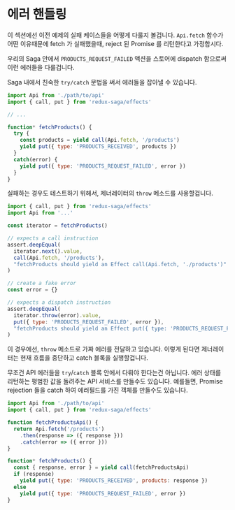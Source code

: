 # 에러 핸들링

이 섹션에선 이전 예제의 실패 케이스들을 어떻게 다룰지 볼겁니다. `Api.fetch` 함수가 어떤 이유때문에 fetch 가 실패했을때, reject 된 Promise 를 리턴한다고 가정합시다.
<!--In this section we'll see how to handle the failure case from the previous example. Let's suppose that our API function `Api.fetch` returns a Promise which gets rejected when the remote fetch fails for some reason.-->

우리의 Saga 안에서 `PRODUCTS_REQUEST_FAILED` 액션을 스토어에 dispatch 함으로써 이런 에러들을 다룰겁니다.
<!--We want to handle those errors inside our Saga by dispatching a `PRODUCTS_REQUEST_FAILED` action to the Store.-->

Saga 내에서 친숙한 `try/catch` 문법을 써서 에러들을 잡아낼 수 있습니다.
<!--We can catch errors inside the Saga using the familiar `try/catch` syntax.-->

```javascript
import Api from './path/to/api'
import { call, put } from 'redux-saga/effects'

// ...

function* fetchProducts() {
  try {
    const products = yield call(Api.fetch, '/products')
    yield put({ type: 'PRODUCTS_RECEIVED', products })
  }
  catch(error) {
    yield put({ type: 'PRODUCTS_REQUEST_FAILED', error })
  }
}
```

실패하는 경우도 테스트하기 위해서, 제너레이터의 `throw` 메소드를 사용할겁니다.
<!--In order to test the failure case, we'll use the `throw` method of the Generator-->

```javascript
import { call, put } from 'redux-saga/effects'
import Api from '...'

const iterator = fetchProducts()

// expects a call instruction
assert.deepEqual(
  iterator.next().value,
  call(Api.fetch, '/products'),
  "fetchProducts should yield an Effect call(Api.fetch, './products')"
)

// create a fake error
const error = {}

// expects a dispatch instruction
assert.deepEqual(
  iterator.throw(error).value,
  put({ type: 'PRODUCTS_REQUEST_FAILED', error }),
  "fetchProducts should yield an Effect put({ type: 'PRODUCTS_REQUEST_FAILED', error })"
)
```


이 경우에선, `throw` 메소드로 가짜 에러를 전달하고 있습니다. 이렇게 된다면 제너레이터는 현재 흐름을 중단하고 catch 블록을 실행할겁니다.
<!--In this case, we're passing the `throw` method a fake error. This will cause the Generator to break the current flow and execute the catch block.-->

무조건 API 에러들을 `try`/`catch` 블록 안에서 다뤄야 한다는건 아닙니다. 에러 상태를 리턴하는 평범한 값을 돌려주는 API 서비스를 만들수도 있습니다. 예를들면, Promise rejection 들을 catch 하여 에러필드를 가진 객체를 만들수도 있습니다.
<!--Of course, you're not forced to handle your API errors inside `try`/`catch` blocks. You can also make your API service return a normal value with some error flag on it. For example, you can catch Promise rejections and map them to an object with an error field.-->

```javascript
import Api from './path/to/api'
import { call, put } from 'redux-saga/effects'

function fetchProductsApi() {
  return Api.fetch('/products')
    .then(response => ({ response }))
    .catch(error => ({ error }))
}

function* fetchProducts() {
  const { response, error } = yield call(fetchProductsApi)
  if (response)
    yield put({ type: 'PRODUCTS_RECEIVED', products: response })
  else
    yield put({ type: 'PRODUCTS_REQUEST_FAILED', error })
}
```
